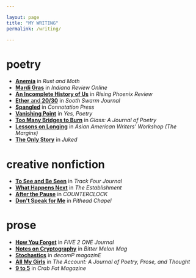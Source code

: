 ```yaml
---

layout: page
title: "MY WRITING"
permalink: /writing/

---
```


# poetry

* [**Anemia**](https://rustandmoth.com/work/anemia/) in *Rust and Moth*
* [**Mardi Gras**](https://indianareview.org/2018/04/ir-online-poetry-mardi-gras-by-emily-yin/) in *Indiana Review Online*
* [**An Incomplete History of Us**](https://therisingphoenixreview.com/2018/06/16/an-incomplete-history-of-us-by-emily-yin/?fbclid=IwAR1y-jlROdPOsMDPRBSiuJqAIlTrNVF6qEkCSzIvys9tGAGF-_5KHvS6sy8) in *Rising Phoenix Review*
* [**Ether** and **20/30**](https://www.soothswarmjournal.com/copy-of-issue-iv-template-12?fbclid=IwAR11ccGtb2wZnOiTmbHtXs64UD14bNXAUUW8jXPM7WREJQVdrJpEgmJgCZc) in *Sooth Swarm Journal*
* [**Spangled**](https://connotationpress.com/poetry/3327-emily-yin-poetry?fbclid=IwAR2HzTiW7e7fddK6tWgVvwR70_IXPvKOjgu8aTPwKdCITg4kldvEn01kLxY) in *Connotation Press*
* [**Vanishing Point**](https://www.yespoetry.com/news/emily-yin?fbclid=IwAR2KxsjRSNAnT1KUUa2RzBg59e65NfcK55bwef-aw5OJuHjSDkajOxHfVcs) in *Yes, Poetry*
* [**Too Many Bridges to Burn**](http://www.glass-poetry.com/journal/2019/october/yin-too.html?fbclid=IwAR1_C-YG5jD5YPIs8DWW1_mL3v9WuUhE_JDISMsVwSI9L8aZuPN1OxZKmrY) in *Glass: A Journal of Poetry*
* [**Lessons on Longing**]() in *Asian American Writers' Workshop (The Margins)*
* [**The Only Story**](http://www.juked.com/2020/06/emily-yin-the-only-story.asp) in *Juked*

# creative nonfiction

* [**To See and Be Seen**](http://www.trackfourjournal.com/emily-yin--to-see-and-be-seen.html) in *Track Four Journal*
* [**What Happens Next**](https://theestablishment.co/what-happens-next-when-the-specters-of-mental-and-physical-illness-collide/?fbclid=IwAR1RbhnpUm7i0QuISwkiHIJmCEL8UfOPeV9711tLE3aLgFRUOvOD8xCTgEE) in *The Establishment*
* [**After the Pause**](https://counterclock.org/emily-yin?fbclid=IwAR0LjEZw0EQHYunp5G4cnly98-m8LYx3XWnA-TEqKvmDc3tJymu0LjrPyTk) in *COUNTERCLOCK*
* [**Don't Speak for Me**](https://pitheadchapel.com/dont-speak-for-me/?fbclid=IwAR1HUHvPU81VvKCxmyA7071XwUJBOy2djdArFCKE2tG8eXyiitA2E2AIuLg) in *Pithead Chapel*

# prose

* [**How You Forget**](http://five2onemagazine.com/how-you-forgot-by-emily-yin/?fbclid=IwAR0VfcUcIk1xHh4tOCGFCxiII1xfkDpAznmFnWzAHu6eddCoLzmfI8BvLSI) in *FIVE 2 ONE Journal*
* [**Notes on Cryptography**](https://bittermelonmag.com/emily-yin) in *Bitter Melon Mag*
* [**Stochastics**](http://www.decompmagazine.com/stochastics.htm?fbclid=IwAR2JPIjk0lUgil7JpdsIiisUBRCDQGpKZPdb8Z2st_miWm-VmVIPg5R7Q6s) in *decomP magazinE*
* [**All My Girls**](http://theaccountmagazine.com/article/yin-19?fbclid=IwAR0SPMlQEYN8snh2aXCuvF8U81wJCuEQEWby01wZYN924yGAAgWrqMRSse0) in *The Account: A Journal of Poetry, Prose, and Thought*
* [**9 to 5**](https://www.crabfatmagazine.com/article/emily-yin/?fbclid=IwAR0tsVXQXE2LglF-zcqf3FjnSptse6JYUA_9jeutt2j6rONYSjCNDJuz9po) in *Crab Fat Magazine*
